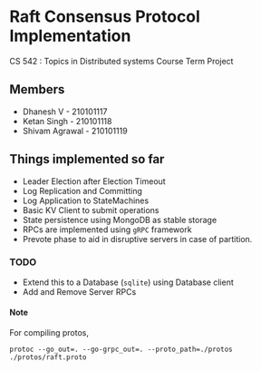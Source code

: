 # Raft Consensus Protocol Implementation 
CS 542 : Topics in Distributed systems Course Term Project
## Members
- Dhanesh V - 210101117
- Ketan Singh - 210101118
- Shivam Agrawal - 210101119
## Things implemented so far
- Leader Election after Election Timeout
- Log Replication and Committing
- Log Application to StateMachines
- Basic KV Client to submit operations
- State persistence using MongoDB as stable storage
- RPCs are implemented using `gRPC` framework
- Prevote phase to aid in disruptive servers in case of partition.
### TODO
- Extend this to a Database (`sqlite`) using Database client
- Add and Remove Server RPCs

#### Note
For compiling protos, 
```
protoc --go_out=. --go-grpc_out=. --proto_path=./protos ./protos/raft.proto
```
